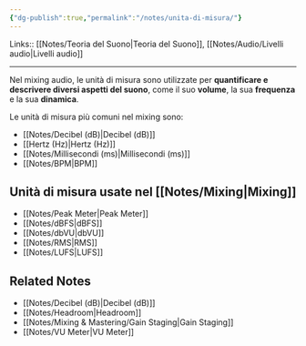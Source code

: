 ```yaml
---
{"dg-publish":true,"permalink":"/notes/unita-di-misura/"}
---
```


Links:: [[Notes/Teoria del Suono\|Teoria del Suono]], [[Notes/Audio/Livelli audio\|Livelli audio]]

---
Nel mixing audio, le unità di misura sono utilizzate per **quantificare e descrivere diversi aspetti del suono**, come il suo **volume**, la sua **frequenza** e la sua **dinamica**.

Le unità di misura più comuni nel mixing sono:

- [[Notes/Decibel (dB)\|Decibel (dB)]]
- [[Hertz (Hz)\|Hertz (Hz)]]
- [[Notes/Millisecondi (ms)\|Millisecondi (ms)]]
- [[Notes/BPM\|BPM]]


## Unità di misura usate nel [[Notes/Mixing\|Mixing]]

- [[Notes/Peak Meter\|Peak Meter]]
- [[Notes/dBFS\|dBFS]]
- [[Notes/dbVU\|dbVU]]
- [[Notes/RMS\|RMS]]
- [[Notes/LUFS\|LUFS]]


## Related Notes

- [[Notes/Decibel (dB)\|Decibel (dB)]]
- [[Notes/Headroom\|Headroom]]
- [[Notes/Mixing & Mastering/Gain Staging\|Gain Staging]]
- [[Notes/VU Meter\|VU Meter]]


